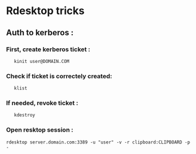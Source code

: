 # Rdesktop tricks


## Auth to kerberos :


### First, create kerberos ticket :
```
   kinit user@DOMAIN.COM 
```

### Check if ticket is correctely created:

```
   klist
```

### If needed, revoke ticket :
```
   kdestroy
```

### Open resktop session :

```
rdesktop server.domain.com:3389 -u "user" -v -r clipboard:CLIPBOARD -p - 
```
